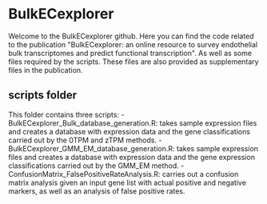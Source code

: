 # BulkECexplorer
Welcome to the BulkECexplorer github. Here you can find the code related to the publication "BulkECexplorer: an online resource to survey endothelial bulk transcriptomes and predict functional transcription". As well as some files required by the scripts. These files are also provided as supplementary files in the publication.
## scripts folder
This folder contains three scripts:
-BulkECexplorer_Bulk_database_generation.R: takes sample expression files and creates a database with expression data and the gene classifications carried out by the 0TPM and zTPM methods.
-BulkECexplorer_GMM_EM_database_generation.R: takes sample expression files and creates a database with expression data and the gene expression classifications carried out by the GMM_EM method.
-ConfusionMatrix_FalsePositiveRateAnalysis.R: carries out a confusion matrix analysis given an input gene list with actual positive and negative markers, as well as an analysis of false positive rates.
